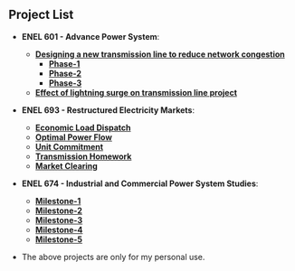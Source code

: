 ## Project List
- **ENEL 601 - Advance Power System**:
    - **[Designing a new transmission line to reduce network congestion](https://github.com/mananpatel126/Projects/tree/main/My%20work/Adding%20a%20transmission%20line%20to%20reduce%20network%20congession%20Project)** 
        - **[Phase-1](https://github.com/mananpatel126/Projects/blob/main/My%20work/Adding%20a%20transmission%20line%20to%20reduce%20network%20congession%20Project/Patel_Manan_Phase_1.pdf)** 
        - **[Phase-2](https://github.com/mananpatel126/Projects/blob/main/My%20work/Adding%20a%20transmission%20line%20to%20reduce%20network%20congession%20Project/Patel_Manan_Phase_2.pdf)**
        - **[Phase-3](https://github.com/mananpatel126/Projects/blob/main/My%20work/Adding%20a%20transmission%20line%20to%20reduce%20network%20congession%20Project/Patel_Manan_Phase_3.pdf)**
    - **[Effect of lightning surge on transmission line project](https://github.com/mananpatel126/Projects/blob/main/My%20work/Effect%20of%20lightning%20surge%20on%20transmission%20line%20Project/Effect%20of%20lightning%20surge%20on%20transmission%20line%20Project.pdf)** 
- **ENEL 693 - Restructured Electricity Markets**:
    - **[Economic Load Dispatch](https://github.com/mananpatel126/Projects/blob/main/My%20work/Economic%20Load%20Dispatch/Economic%20Load%20Dispatch%20Project.pdf)** 
    - **[Optimal Power Flow](https://github.com/mananpatel126/Projects/blob/main/My%20work/Optimal%20Power%20Flow%20Project/Optiman%20Power%20Flow%20Project.pdf)** 
    - **[Unit Commitment](https://github.com/mananpatel126/Projects/blob/main/My%20work/Unit%20Commitment%20Project/Unit%20Commitment%20Project.pdf)** 
    - **[Transmission Homework](https://github.com/mananpatel126/Projects/blob/main/My%20work/Transmission%20Homework/Transmission%20Homework.pdf)** 
    - **[Market Clearing](https://github.com/mananpatel126/Projects/blob/main/My%20work/Market%20Clearing%20Project/Market%20Clearing%20Project.pdf)** 
    
- **ENEL 674 - Industrial and Commercial Power System Studies**:
    - **[Milestone-1](https://github.com/mananpatel126/Projects/tree/main/My%20work/Industrial%20and%20Commercial%20Power%20System%20Design/Original%20File/Milestone_1)** 
    - **[Milestone-2](https://github.com/mananpatel126/Projects/tree/main/My%20work/Industrial%20and%20Commercial%20Power%20System%20Design/Original%20File/Milestone_1)** 
    - **[Milestone-3](https://github.com/mananpatel126/Projects/tree/main/My%20work/Industrial%20and%20Commercial%20Power%20System%20Design/Original%20File/Milestone_1)** 
    - **[Milestone-4](https://github.com/mananpatel126/Projects/tree/main/My%20work/Industrial%20and%20Commercial%20Power%20System%20Design/Original%20File/Milestone_1)** 
    - **[Milestone-5](https://github.com/mananpatel126/Projects/tree/main/My%20work/Industrial%20and%20Commercial%20Power%20System%20Design/Original%20File/Milestone_1)** 
    
- The above projects are only for my personal use.
    
